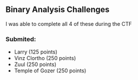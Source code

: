 ## Binary Analysis Challenges

I was able to complete all 4 of these during the CTF

### Submited:

- Larry (125 points)
- Vinz Clortho (250 points)
- Zuul (250 points)
- Temple of Gozer (250 points)
